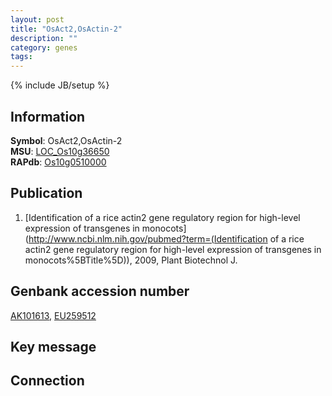 ```yaml
---
layout: post
title: "OsAct2,OsActin-2"
description: ""
category: genes
tags: 
---
```

{% include JB/setup %}

## Information
__Symbol__: OsAct2,OsActin-2  
__MSU__: [LOC_Os10g36650](http://rice.plantbiology.msu.edu/cgi-bin/ORF_infopage.cgi?orf=LOC_Os10g36650)  
__RAPdb__: [Os10g0510000](http://rapdb.dna.affrc.go.jp/viewer/gbrowse_details/irgsp1?name=Os10g0510000)  

## Publication
1. [Identification of a rice actin2 gene regulatory region for high-level expression of transgenes in monocots](http://www.ncbi.nlm.nih.gov/pubmed?term=(Identification of a rice actin2 gene regulatory region for high-level expression of transgenes in monocots%5BTitle%5D)), 2009, Plant Biotechnol J.

## Genbank accession number
[AK101613](http://www.ncbi.nlm.nih.gov/nuccore/AK101613), [EU259512](http://www.ncbi.nlm.nih.gov/nuccore/EU259512)

## Key message

## Connection


